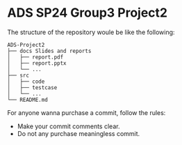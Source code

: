 # ADS SP24 Group3 Project2

The structure of the repository woule be like the following:

```
ADS-Project2
├── docs Slides and reports
│   ├── report.pdf
│   ├── report.pptx
│   └── ...
├── src  
│   ├── code
│   ├── testcase
│   └── ...
└── README.md
```

For anyone wanna purchase a commit, follow the rules:

- Make your commit comments clear.
- Do not any purchase meaningless commit.
